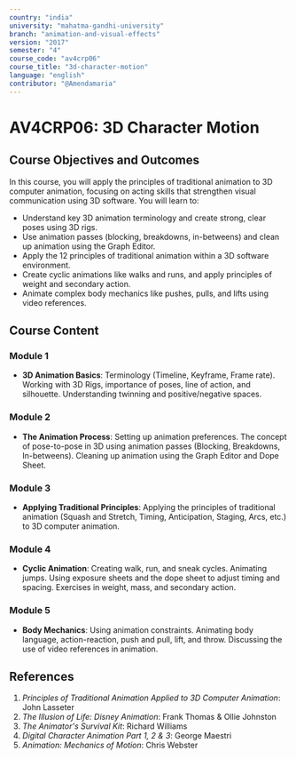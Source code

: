 ```yaml
---
country: "india"
university: "mahatma-gandhi-university"
branch: "animation-and-visual-effects"
version: "2017"
semester: "4"
course_code: "av4crp06"
course_title: "3d-character-motion"
language: "english"
contributor: "@Amendamaria"
---
```


# AV4CRP06: 3D Character Motion

## Course Objectives and Outcomes
In this course, you will apply the principles of traditional animation to 3D computer animation, focusing on acting skills that strengthen visual communication using 3D software. You will learn to:
* Understand key 3D animation terminology and create strong, clear poses using 3D rigs.
* Use animation passes (blocking, breakdowns, in-betweens) and clean up animation using the Graph Editor.
* Apply the 12 principles of traditional animation within a 3D software environment.
* Create cyclic animations like walks and runs, and apply principles of weight and secondary action.
* Animate complex body mechanics like pushes, pulls, and lifts using video references.

## Course Content

### **Module 1**
* **3D Animation Basics**: Terminology (Timeline, Keyframe, Frame rate). Working with 3D Rigs, importance of poses, line of action, and silhouette. Understanding twinning and positive/negative spaces.

### **Module 2**
* **The Animation Process**: Setting up animation preferences. The concept of pose-to-pose in 3D using animation passes (Blocking, Breakdowns, In-betweens). Cleaning up animation using the Graph Editor and Dope Sheet.

### **Module 3**
* **Applying Traditional Principles**: Applying the principles of traditional animation (Squash and Stretch, Timing, Anticipation, Staging, Arcs, etc.) to 3D computer animation.

### **Module 4**
* **Cyclic Animation**: Creating walk, run, and sneak cycles. Animating jumps. Using exposure sheets and the dope sheet to adjust timing and spacing. Exercises in weight, mass, and secondary action.

### **Module 5**
* **Body Mechanics**: Using animation constraints. Animating body language, action-reaction, push and pull, lift, and throw. Discussing the use of video references in animation.

## References
1.  *Principles of Traditional Animation Applied to 3D Computer Animation*: John Lasseter
2.  *The Illusion of Life: Disney Animation*: Frank Thomas & Ollie Johnston
3.  *The Animator's Survival Kit*: Richard Williams
4.  *Digital Character Animation Part 1, 2 & 3*: George Maestri
5.  *Animation: Mechanics of Motion*: Chris Webster